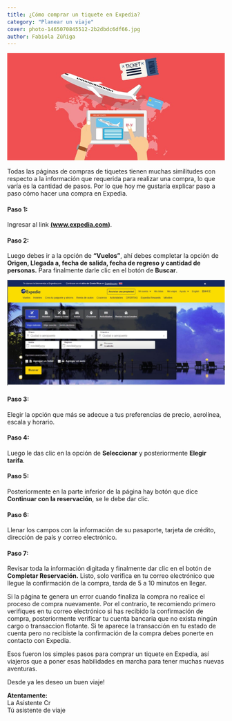 ```yaml
---
title: ¿Cómo comprar un tiquete en Expedia?
category: "Planear un viaje"
cover: photo-1465070845512-2b2dbdc6df66.jpg
author: Fabiola Zúñiga
---
```


![landing image](./photo-1465070845512-2b2dbdc6df66.jpg)

Todas las páginas de compras de tiquetes tienen muchas similitudes con respecto a la información que requerida para realizar una compra, lo que varía es la cantidad de pasos. Por lo que hoy me gustaría explicar paso a paso cómo hacer una compra en Expedia.

#### Paso 1:
Ingresar al link <a href="https://www.expedia.com" target="_blank">**(www.expedia.com)**</a>.

#### Paso 2:
 Luego debes ir a la opción de **“Vuelos”**, ahí debes completar la opción de **Origen, Llegada a, fecha de salida, fecha de regreso y cantidad de personas.** Para finalmente darle clic en el botón de **Buscar**.

![expedia busqueda vuelos](./photo-1465070845512-2b2dbdc6df67.jpg)

#### Paso 3:
Elegir la opción que más se adecue a tus preferencias de precio, aerolínea, escala y horario.

#### Paso 4:
Luego le das clic en la opción de **Seleccionar** y posteriormente **Elegir tarifa**.

#### Paso 5:
Posteriormente en la parte inferior de la página hay botón que dice **Continuar con la reservación**, se le debe dar clic.

#### Paso 6:
Llenar los campos con la información de su pasaporte, tarjeta de crédito, dirección de país y correo electrónico.

#### Paso 7:
Revisar toda la información digitada y finalmente dar clic en el botón de **Completar Reservación.**  Listo, solo verifica en tu correo electrónico que llegue la confirmación de la compra, tarda de 5 a 10 minutos en llegar.

Si la página te genera un error cuando finaliza la compra no realice el proceso de compra nuevamente. Por el contrario, te recomiendo primero verifiques en tu correo electrónico si has recibido la confirmación de compra, posteriormente verificar tu cuenta bancaria que no exista ningún cargo o transaccion flotante. Si te aparece la transacción en tu estado de cuenta pero no recibiste la confirmación de la compra debes ponerte en contacto con Expedia.

Esos fueron los simples pasos para comprar un tiquete en Expedia, así viajeros que a poner esas habilidades en marcha para tener muchas nuevas aventuras.

Desde ya les deseo un buen viaje!

**Atentamente:**
</br>
La Asistente Cr
</br>
Tú asistente de viaje

